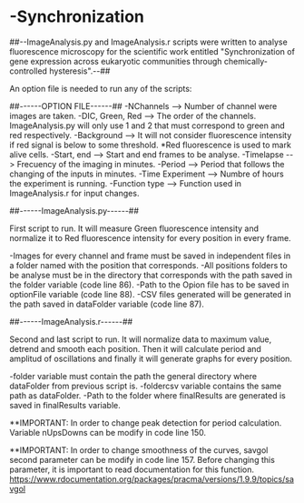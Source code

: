 # -Synchronization

##--ImageAnalysis.py and ImageAnalysis.r scripts were written to analyse fluorescence microscopy
for the scientific work entitled "Synchronization of gene expression across eukaryotic communities 
through chemically-controlled hysteresis".--##

An option file is needed to run any of the scripts:

##------OPTION FILE------##
-NChannels --> Number of channel were images are taken.
-DIC, Green, Red --> The order of the channels. ImageAnalysis.py will only use 1 and 2 that must 
						correspond to green and red respectively.
-Background --> It will not consider fluorescence intensity if red signal is below to some threshold.
				*Red fluorescence is used to mark alive cells.
-Start, end --> Start and end frames to be analyse.
-Timelapse --> Frecuency of the imaging in minutes.
-Period --> Period that follows the changing of the inputs in minutes.
-Time Experiment --> Numbre of hours the experiment is running.
-Function type --> Function used in ImageAnalysis.r for input changes.

##------ImageAnalysis.py------##

First script to run. It will measure Green fluorescence intensity and normalize it to Red fluorescence
intensity for every position in every frame.

-Images for every channel and frame must be saved in independent files in a folder named with the position
	that corresponds.
-All positions folders to be analyse must be in the directory that corresponds with the path saved in the 
	folder variable (code line 86).
-Path to the Opion file has to be saved in optionFile variable (code line 88).
-CSV files generated will be generated in the path saved in dataFolder variable (code line 87).

##------ImageAnalysis.r------##

Second and last script to run. It will normalize data to maximum value, detrend and smooth each position. Then
it will calculate period and amplitud of oscillations and finally it will generate graphs for every position.

-folder variable must contain the path the general directory where dataFolder from previous script is.
-foldercsv variable contains the same path as dataFolder.
-Path to the folder where finalResults are generated is saved in finalResults variable.

**IMPORTANT: In order to change peak detection for period calculation. Variable nUpsDowns can be modify in
				code line 150.
				
**IMPORTANT: In order to change smoothness of the curves, savgol second parameter can be modify in code line
				157. Before changing this parameter, it is important to read documentation for this function.
				https://www.rdocumentation.org/packages/pracma/versions/1.9.9/topics/savgol
